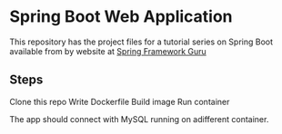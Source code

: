 # Spring Boot Web Application
This repository has the project files for a tutorial series on Spring Boot available from by website at [Spring Framework Guru](https://springframework.guru)


## Steps

Clone this repo
Write Dockerfile
Build image
Run container

The app should connect with MySQL running on  adifferent container.